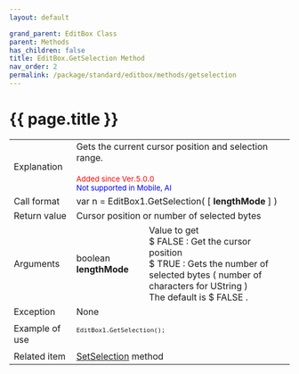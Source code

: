 ```yaml
---
layout: default

grand_parent: EditBox Class
parent: Methods
has_children: false
title: EditBox.GetSelection Method
nav_order: 2
permalink: /package/standard/editbox/methods/getselection
---
```

# {{ page.title }}

<table>
  <tr>
    <td>Explanation</td>
    <td colspan="2">Gets the current cursor position and selection range.<br><br><small><span style="color:red">Added since Ver.5.0.0</span><br><span style="color:blue">Not supported in Mobile, AI</span></small></td>
  </tr>
  <tr>
    <td>Call format</td>
    <td colspan="2">var n = EditBox1.GetSelection( [ <b>lengthMode</b> ] )</td>
  </tr>
  <tr>
    <td>Return value</td>
    <td colspan="2">Cursor position or number of selected bytes</td>
  </tr>  
  <tr>
    <td>Arguments</td>
    <td>boolean <b>lengthMode</b></td>
    <td>Value to get <br>$ FALSE : Get the cursor position<br>$ TRUE : Gets the number of selected bytes ( number of characters for UString )<br>The default is $ FALSE .</td>
  </tr>
  <tr>
    <td>Exception</td>
    <td colspan="2">None</td>
  </tr>
  <tr>
    <td>Example of use</td>
    <td colspan="2"><code><pre>
EditBox1.GetSelection();
    </pre></code></td>
  </tr>
  <tr>
    <td>Related item</td>
    <td colspan="2"><a href="/package/standard/editbox/methods/setselection">SetSelection</a> method</td>
  </tr>
</table>